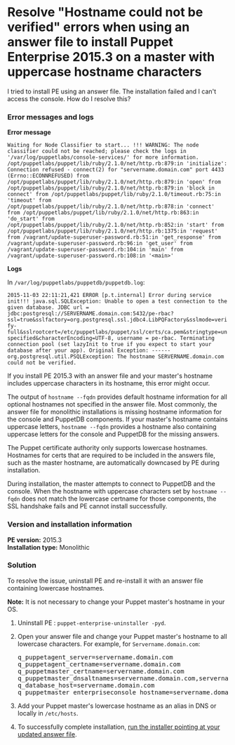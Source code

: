 # Resolve "Hostname could not be verified" errors when using an answer file to install Puppet Enterprise 2015.3 on a master with uppercase hostname characters
<p>I tried to install PE using an answer file. The installation failed and I can't access the console. How do I resolve this?</p>
<h3 id="error-messages-and-logs">Error messages and logs</h3>
<p><strong>Error message</strong></p>
<p><code>Waiting for Node Classifier to start... !!! WARNING: The node classifier could not be reached; please check the logs in '/var/log/puppetlabs/console-services/' for more information. /opt/puppetlabs/puppet/lib/ruby/2.1.0/net/http.rb:879:in 'initialize': Connection refused - connect(2) for "servername.domain.com" port 4433 (Errno::ECONNREFUSED) from /opt/puppetlabs/puppet/lib/ruby/2.1.0/net/http.rb:879:in 'open' from /opt/puppetlabs/puppet/lib/ruby/2.1.0/net/http.rb:879:in 'block in connect' from /opt/puppetlabs/puppet/lib/ruby/2.1.0/timeout.rb:75:in 'timeout' from /opt/puppetlabs/puppet/lib/ruby/2.1.0/net/http.rb:878:in 'connect' from /opt/puppetlabs/puppet/lib/ruby/2.1.0/net/http.rb:863:in 'do_start' from /opt/puppetlabs/puppet/lib/ruby/2.1.0/net/http.rb:852:in 'start' from /opt/puppetlabs/puppet/lib/ruby/2.1.0/net/http.rb:1375:in 'request' from /vagrant/update-superuser-password.rb:51:in 'get_response' from /vagrant/update-superuser-password.rb:96:in 'get_user' from /vagrant/update-superuser-password.rb:104:in 'main' from /vagrant/update-superuser-password.rb:108:in '&lt;main&gt;'</code></p>
<p><strong>Logs</strong></p>
<p>In <code>/var/log/puppetlabs/puppetdb/puppetdb.log</code>:</p>
<p><code>2015-11-03 22:11:21,421 ERROR [p.t.internal] Error during service init!!! java.sql.SQLException: Unable to open a test connection to the given database. JDBC url = jdbc:postgresql://SERVERNAME.domain.com:5432/pe-rbac?ssl=true&amp;sslfactory=org.postgresql.ssl.jdbc4.LibPQFactory&amp;sslmode=verify-full&amp;sslrootcert=/etc/puppetlabs/puppet/ssl/certs/ca.pem&amp;stringtype=unspecified&amp;characterEncoding=UTF-8, username = pe-rbac. Terminating connection pool (set lazyInit to true if you expect to start your database after your app). Original Exception: ------ org.postgresql.util.PSQLException: The hostname SERVERNAME.domain.com could not be verified.</code></p>
<p>If you install PE 2015.3 with an answer file and your master's hostname includes uppercase characters in its hostname, this error might occur.</p>
<p>The output of <code>hostname --fqdn</code> provides default hostname information for all optional hostnames not specified in the answer file. Most commonly, the answer file for monolithic installations is missing hostname information for the console and PuppetDB components. If your master's hostname contains uppercase letters, <code>hostname --fqdn</code> provides a hostname also containing uppercase letters for the console and PuppetDB for the missing answers.</p>
<p>The Puppet certificate authority only supports lowercase hostnames. Hostnames for certs that are required to be included in the answers file, such as the master hostname, are automatically downcased by PE during installation.</p>
<p>During installation, the master attempts to connect to PuppetDB and the console. When the hostname with uppercase characters set by <code>hostname --fqdn</code> does not match the lowercase certname for those components, the SSL handshake fails and PE cannot install successfully.</p>
<h3 id="version-and-installation-information">Version and installation information</h3>
<p><strong>PE version:</strong> 2015.3<br><strong>Installation type:</strong> Monolithic</p>
<h3 id="solution">Solution</h3>
<p>To resolve the issue, uninstall PE and re-install it with an answer file containing lowercase hostnames.</p>
<p><strong>Note:</strong> It is not necessary to change your Puppet master's hostname in your OS.</p>
<ol style="list-style-type: decimal;">
<li>
<p>Uninstall PE : <code>puppet-enterprise-uninstaller -pyd</code>.</p>
</li>
<li>
<p>Open your answer file and change your Puppet master's hostname to all lowercase characters. For example, for <code>Servername.domain.com</code>:</p>
<pre>q_puppetagent_server=servername.domain.com<br>q_puppetagent_certname=servername.domain.com<br>q_puppetmaster_certname=servername.domain.com<br>q_puppetmaster_dnsaltnames=servername.domain.com,servername<br>q_database_host=servername.domain.com<br>q_puppetmaster_enterpriseconsole_hostname=servername.domain.com</pre>
</li>
<li>
<p>Add your Puppet master's lowercase hostname as an alias in DNS or locally in <code>/etc/hosts</code>.</p>
</li>
<li>
<p>To successfully complete installation, <a href="https://github.com/puppetlabs/docs-archive/blob/main/pe/2015.3/install_automated.markdown" target="_self">run the installer pointing at your updated answer file</a>.</p>
</li>
</ol>
